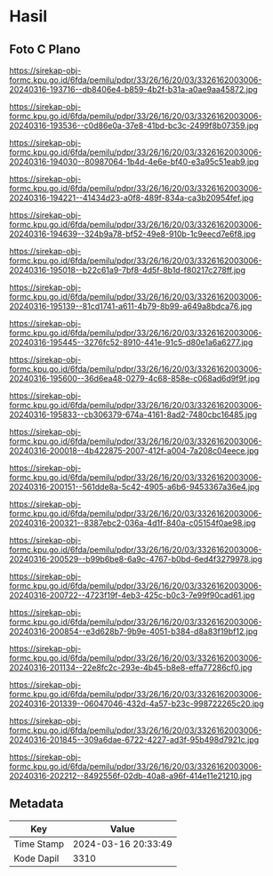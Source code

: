 # Hasil

## Foto C Plano

https://sirekap-obj-formc.kpu.go.id/6fda/pemilu/pdpr/33/26/16/20/03/3326162003006-20240316-193716--db8406e4-b859-4b2f-b31a-a0ae9aa45872.jpg

https://sirekap-obj-formc.kpu.go.id/6fda/pemilu/pdpr/33/26/16/20/03/3326162003006-20240316-193536--c0d86e0a-37e8-41bd-bc3c-2499f8b07359.jpg

https://sirekap-obj-formc.kpu.go.id/6fda/pemilu/pdpr/33/26/16/20/03/3326162003006-20240316-194030--80987064-1b4d-4e6e-bf40-e3a95c51eab9.jpg

https://sirekap-obj-formc.kpu.go.id/6fda/pemilu/pdpr/33/26/16/20/03/3326162003006-20240316-194221--41434d23-a0f8-489f-834a-ca3b20954fef.jpg

https://sirekap-obj-formc.kpu.go.id/6fda/pemilu/pdpr/33/26/16/20/03/3326162003006-20240316-194639--324b9a78-bf52-49e8-910b-1c9eecd7e6f8.jpg

https://sirekap-obj-formc.kpu.go.id/6fda/pemilu/pdpr/33/26/16/20/03/3326162003006-20240316-195018--b22c61a9-7bf8-4d5f-8b1d-f80217c278ff.jpg

https://sirekap-obj-formc.kpu.go.id/6fda/pemilu/pdpr/33/26/16/20/03/3326162003006-20240316-195139--81cd1741-a611-4b79-8b99-a649a8bdca76.jpg

https://sirekap-obj-formc.kpu.go.id/6fda/pemilu/pdpr/33/26/16/20/03/3326162003006-20240316-195445--3276fc52-8910-441e-91c5-d80e1a6a6277.jpg

https://sirekap-obj-formc.kpu.go.id/6fda/pemilu/pdpr/33/26/16/20/03/3326162003006-20240316-195600--36d6ea48-0279-4c68-858e-c068ad6d9f9f.jpg

https://sirekap-obj-formc.kpu.go.id/6fda/pemilu/pdpr/33/26/16/20/03/3326162003006-20240316-195833--cb306379-674a-4161-8ad2-7480cbc16485.jpg

https://sirekap-obj-formc.kpu.go.id/6fda/pemilu/pdpr/33/26/16/20/03/3326162003006-20240316-200018--4b422875-2007-412f-a004-7a208c04eece.jpg

https://sirekap-obj-formc.kpu.go.id/6fda/pemilu/pdpr/33/26/16/20/03/3326162003006-20240316-200151--561dde8a-5c42-4905-a6b6-9453367a36e4.jpg

https://sirekap-obj-formc.kpu.go.id/6fda/pemilu/pdpr/33/26/16/20/03/3326162003006-20240316-200321--8387ebc2-036a-4d1f-840a-c05154f0ae98.jpg

https://sirekap-obj-formc.kpu.go.id/6fda/pemilu/pdpr/33/26/16/20/03/3326162003006-20240316-200529--b99b6be8-6a9c-4767-b0bd-6ed4f3279978.jpg

https://sirekap-obj-formc.kpu.go.id/6fda/pemilu/pdpr/33/26/16/20/03/3326162003006-20240316-200722--4723f19f-4eb3-425c-b0c3-7e99f90cad61.jpg

https://sirekap-obj-formc.kpu.go.id/6fda/pemilu/pdpr/33/26/16/20/03/3326162003006-20240316-200854--e3d628b7-9b9e-4051-b384-d8a83f19bf12.jpg

https://sirekap-obj-formc.kpu.go.id/6fda/pemilu/pdpr/33/26/16/20/03/3326162003006-20240316-201134--22e8fc2c-293e-4b45-b8e8-effa77286cf0.jpg

https://sirekap-obj-formc.kpu.go.id/6fda/pemilu/pdpr/33/26/16/20/03/3326162003006-20240316-201339--06047046-432d-4a57-b23c-998722265c20.jpg

https://sirekap-obj-formc.kpu.go.id/6fda/pemilu/pdpr/33/26/16/20/03/3326162003006-20240316-201845--309a6dae-6722-4227-ad3f-95b498d7921c.jpg

https://sirekap-obj-formc.kpu.go.id/6fda/pemilu/pdpr/33/26/16/20/03/3326162003006-20240316-202212--8492556f-02db-40a8-a96f-414e11e21210.jpg


## Metadata

| Key        | Value               |
| ---------- | ------------------- |
| Time Stamp | 2024-03-16 20:33:49 |
| Kode Dapil | 3310                |



